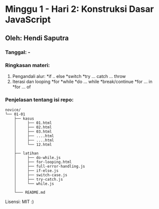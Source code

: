 # Minggu 1 - Hari 2: Konstruksi Dasar JavaScript

## Oleh: Hendi Saputra

### Tanggal: -

### Ringkasan materi:
1. Pengandali alur:
    *if .. else
    *switch
    *try ... catch ... throw
2. Iterasi dan looping
    *for
    *while
    *do ... while
    *break/continue
    *for ... in
    *for ... of

### Penjelasan tentang isi repo:
```
novice/
└── 01-01
    ├── kasus
    │     ├── 01.html       
    │     ├── 02.html      
    │     ├── 03.html
    │     ├── ....html
    │     ├── ....html
    │     └── 12.html
    │            
    ├── latihan
    │     ├── do-while.js
    │     ├── for-looping.html
    │     ├── full-error-handling.js
    │     ├── if-else.js
    │     ├── switch-case.js
    │     ├── try-catch.js
    │     └── while.js
    │            
    └─── README.md          

```

Lisensi: MIT :)
